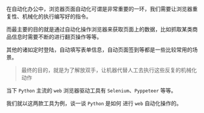 在自动化办公中，浏览器页面自动化可谓是非常重要的一环，我们需要让浏览器重复性、机械化的执行编写好的指令。

而最主要的目的就是通过自动化操作浏览器来获取页面上的数据，比如抓取某类商品信息时需要不断的进行翻页操作等等。

其他的诸如定时登陆，自动填写表单信息，自动页面签到等都是一些比较常用的场景。

> 最终的目的，就是为了解放双手，让机器代替人工去执行这些反复的机械化动作


当下 `Python` 主流的 `web` 浏览器驱动工具有 `Selenium`、`Pyppeteer` 等等。

我们就以这两款工具为例，谈一谈 `Python` 是如何
进行 `web` 自动化操作的。

